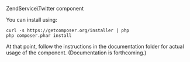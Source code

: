 ZendService\Twitter component

You can install using:

```
curl -s https://getcomposer.org/installer | php
php composer.phar install
```

At that point, follow the instructions in the documentation folder for actual
usage of the component. (Documentation is forthcoming.)
